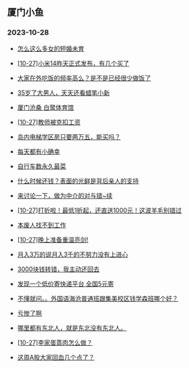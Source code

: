 ## 厦门小鱼 
### 2023-10-28

+ [怎么这么多女的短婚未育](http://bbs.xmfish.com/read-htm-tid-18095832.html)

+ [[10-27]小米14昨天正式发布，有几个买了](http://bbs.xmfish.com/read-htm-tid-18095880.html)

+ [大家在外吃饭的频率高么？是不是已经很少做饭了](http://bbs.xmfish.com/read-htm-tid-18095848.html)

+ [35岁了大男人，天天还看蜡笔小新](http://bbs.xmfish.com/read-htm-tid-18095846.html)

+ [厦门沧桑 白鹭体育馆](http://bbs.xmfish.com/read-htm-tid-18095756.html)

+ [[10-27]教师被克扣工资](http://bbs.xmfish.com/read-htm-tid-18095981.html)

+ [岛内电梯学区房只要两万五，能买吗？](http://bbs.xmfish.com/read-htm-tid-18096039.html)

+ [每天都有小确幸](http://bbs.xmfish.com/read-htm-tid-18095738.html)

+ [自行车数永久最菜](http://bbs.xmfish.com/read-htm-tid-18095713.html)

+ [什么时候还钱？表面的光鲜是背后亲人的支持](http://bbs.xmfish.com/read-htm-tid-18095896.html)

+ [来讨论一下，做为中介的对与错~续](http://bbs.xmfish.com/read-htm-tid-18095718.html)

+ [[10-27]打折啦！最低1折起，还直送1000元！这波羊毛别错过](http://bbs.xmfish.com/read-htm-tid-18095868.html)

+ [本废人找不到工作](http://bbs.xmfish.com/read-htm-tid-18095991.html)

+ [[10-27]晚上准备重温亮剑!](http://bbs.xmfish.com/read-htm-tid-18095925.html)

+ [月入3万的说月入3千的不努力没有上进心](http://bbs.xmfish.com/read-htm-tid-18096008.html)

+ [3000块钱转错，我主动还回去](http://bbs.xmfish.com/read-htm-tid-18095996.html)

+ [发现一个低价寄快递平台 全国5元寄](http://bbs.xmfish.com/read-htm-tid-18095879.html)

+ [不懂就问。。外国语海沧普通班跟集美校区钱学森班哪个好？](http://bbs.xmfish.com/read-htm-tid-18096116.html)

+ [亏惨了啊](http://bbs.xmfish.com/read-htm-tid-18096108.html)

+ [哪里都有东北人，就是东北没有东北人。](http://bbs.xmfish.com/read-htm-tid-18096219.html)

+ [[10-27]李家蛋蒸肉怎么做？](http://bbs.xmfish.com/read-htm-tid-18096029.html)

+ [这周A股大家回血几个点了？](http://bbs.xmfish.com/read-htm-tid-18096130.html)

